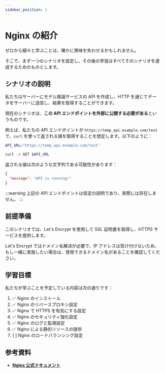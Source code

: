 ```yaml
---
sidebar_position: 1
---
```


# Nginx の紹介

ゼロから細々と学ぶことは、確かに興味を失わせるかもしれません。

そこで、まず一つのシナリオを設定し、その後の学習はすべてそのシナリオを達成するためのものとします。

## シナリオの説明

私たちはサーバーにモデル推論サービスの API を作成し、HTTP を通じてデータをサーバーに送信し、結果を取得することができます。

現在のシナリオは、**この API エンドポイントを外部に公開する必要がある**というものです。

例えば、私たちの API エンドポイントが `https://temp_api.example.com/test` で、`curl` を使って返される値を取得することを想定します。以下のように：

```bash
API_URL="https://temp_api.example.com/test"

curl -X GET $API_URL
```

返される値は次のような文字列である可能性があります：

```json
{
  "message": "API is running!"
}
```

:::warning
上記の API エンドポイントは仮定の説明であり、実際には存在しません。
:::

## 前提準備

このシナリオでは、Let's Encrypt を使用して SSL 証明書を取得し、HTTPS サービスを提供します。

Let's Encrypt ではドメイン名解決が必要で、IP アドレスは受け付けないため、もし一緒に実施したい場合は、使用できるドメイン名があることを確認してください。

## 学習目標

私たちが学ぶことを予定している内容は次の通りです：

1. ✅ Nginx のインストール
2. ✅ Nginx のリバースプロキシ設定
3. ✅ Nginx で HTTPS を有効にする設定
4. ✅ Nginx のセキュリティ強化設定
5. ✅ Nginx のログと監視設定
6. ✅ Nginx による静的リソースの提供
7. [ ] Nginx のロードバランシング設定

## 参考資料

- [**Nginx 公式ドキュメント**](https://nginx.org/en/docs/)
